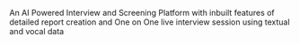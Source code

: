 An AI Powered Interview and Screening Platform with inbuilt features of detailed report creation
and One on One live interview session using textual and vocal data
